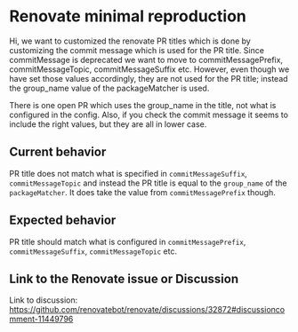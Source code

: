 # Renovate minimal reproduction

Hi, we want to customized the renovate PR titles which is done by customizing
the commit message which is used for the PR title. Since commitMessage is deprecated
we want to move to commitMessagePrefix, commitMessageTopic, commitMessageSuffix etc.
However, even though we have set those values accordingly, they are not used for
the PR title; instead the group_name value of the packageMatcher is used.

There is one open PR which uses the group_name in the title, not what is
configured in the config. Also, if you check the commit message it seems to
include the right values, but they are all in lower case.

## Current behavior

PR title does not match what is specified in `commitMessageSuffix`, `commitMessageTopic` and
instead the PR title is equal to the `group_name` of the `packageMatcher`.
It does take the value from `commitMessagePrefix` though.

## Expected behavior

PR title should match what is configured in `commitMessagePrefix`, `commitMessageSuffix`, `commitMessageTopic` etc.

## Link to the Renovate issue or Discussion

Link to discussion: https://github.com/renovatebot/renovate/discussions/32872#discussioncomment-11449796
